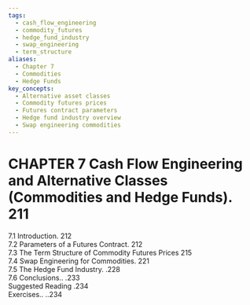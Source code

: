 ```yaml
---
tags:
  - cash_flow_engineering
  - commodity_futures
  - hedge_fund_industry
  - swap_engineering
  - term_structure
aliases:
  - Chapter 7
  - Commodities
  - Hedge Funds
key_concepts:
  - Alternative asset classes
  - Commodity futures prices
  - Futures contract parameters
  - Hedge fund industry overview
  - Swap engineering commodities
---
```


# CHAPTER 7 Cash Flow Engineering and Alternative Classes (Commodities and Hedge Funds). 211  

7.1 Introduction. 212   
7.2 Parameters of a Futures Contract. 212   
7.3 The Term Structure of Commodity Futures Prices 215   
7.4 Swap Engineering for Commodities. 221   
7.5 The Hedge Fund Industry. .228   
7.6 Conclusions.. .233   
Suggested Reading .234   
Exercises.. ..234  
